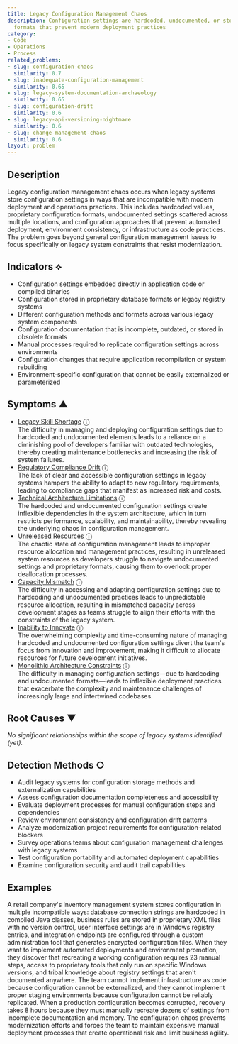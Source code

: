 ```yaml
---
title: Legacy Configuration Management Chaos
description: Configuration settings are hardcoded, undocumented, or stored in proprietary
  formats that prevent modern deployment practices
category:
- Code
- Operations
- Process
related_problems:
- slug: configuration-chaos
  similarity: 0.7
- slug: inadequate-configuration-management
  similarity: 0.65
- slug: legacy-system-documentation-archaeology
  similarity: 0.65
- slug: configuration-drift
  similarity: 0.6
- slug: legacy-api-versioning-nightmare
  similarity: 0.6
- slug: change-management-chaos
  similarity: 0.6
layout: problem
---
```


## Description

Legacy configuration management chaos occurs when legacy systems store configuration settings in ways that are incompatible with modern deployment and operations practices. This includes hardcoded values, proprietary configuration formats, undocumented settings scattered across multiple locations, and configuration approaches that prevent automated deployment, environment consistency, or infrastructure as code practices. The problem goes beyond general configuration management issues to focus specifically on legacy system constraints that resist modernization.


## Indicators ⟡

- Configuration settings embedded directly in application code or compiled binaries
- Configuration stored in proprietary database formats or legacy registry systems
- Different configuration methods and formats across various legacy system components
- Configuration documentation that is incomplete, outdated, or stored in obsolete formats
- Manual processes required to replicate configuration settings across environments
- Configuration changes that require application recompilation or system rebuilding
- Environment-specific configuration that cannot be easily externalized or parameterized


## Symptoms ▲

- [Legacy Skill Shortage](legacy-skill-shortage.md) <span class="info-tooltip" title="Confidence: 0.558, Strength: 0.753">ⓘ</span>
<br/>  The difficulty in managing and deploying configuration settings due to hardcoded and undocumented elements leads to a reliance on a diminishing pool of developers familiar with outdated technologies, thereby creating maintenance bottlenecks and increasing the risk of system failures.
- [Regulatory Compliance Drift](regulatory-compliance-drift.md) <span class="info-tooltip" title="Confidence: 0.539, Strength: 0.765">ⓘ</span>
<br/>  The lack of clear and accessible configuration settings in legacy systems hampers the ability to adapt to new regulatory requirements, leading to compliance gaps that manifest as increased risk and costs.
- [Technical Architecture Limitations](technical-architecture-limitations.md) <span class="info-tooltip" title="Confidence: 0.369, Strength: 0.716">ⓘ</span>
<br/>  The hardcoded and undocumented configuration settings create inflexible dependencies in the system architecture, which in turn restricts performance, scalability, and maintainability, thereby revealing the underlying chaos in configuration management.
- [Unreleased Resources](unreleased-resources.md) <span class="info-tooltip" title="Confidence: 0.364, Strength: 0.612">ⓘ</span>
<br/>  The chaotic state of configuration management leads to improper resource allocation and management practices, resulting in unreleased system resources as developers struggle to navigate undocumented settings and proprietary formats, causing them to overlook proper deallocation processes.
- [Capacity Mismatch](capacity-mismatch.md) <span class="info-tooltip" title="Confidence: 0.357, Strength: 0.755">ⓘ</span>
<br/>  The difficulty in accessing and adapting configuration settings due to hardcoding and undocumented practices leads to unpredictable resource allocation, resulting in mismatched capacity across development stages as teams struggle to align their efforts with the constraints of the legacy system.
- [Inability to Innovate](inability-to-innovate.md) <span class="info-tooltip" title="Confidence: 0.341, Strength: 0.801">ⓘ</span>
<br/>  The overwhelming complexity and time-consuming nature of managing hardcoded and undocumented configuration settings divert the team's focus from innovation and improvement, making it difficult to allocate resources for future development initiatives.
- [Monolithic Architecture Constraints](monolithic-architecture-constraints.md) <span class="info-tooltip" title="Confidence: 0.324, Strength: 0.704">ⓘ</span>
<br/>  The difficulty in managing configuration settings—due to hardcoding and undocumented formats—leads to inflexible deployment practices that exacerbate the complexity and maintenance challenges of increasingly large and intertwined codebases.

## Root Causes ▼

*No significant relationships within the scope of legacy systems identified (yet).*

## Detection Methods ○

- Audit legacy systems for configuration storage methods and externalization capabilities
- Assess configuration documentation completeness and accessibility
- Evaluate deployment processes for manual configuration steps and dependencies
- Review environment consistency and configuration drift patterns
- Analyze modernization project requirements for configuration-related blockers
- Survey operations teams about configuration management challenges with legacy systems
- Test configuration portability and automated deployment capabilities
- Examine configuration security and audit trail capabilities


## Examples

A retail company's inventory management system stores configuration in multiple incompatible ways: database connection strings are hardcoded in compiled Java classes, business rules are stored in proprietary XML files with no version control, user interface settings are in Windows registry entries, and integration endpoints are configured through a custom administration tool that generates encrypted configuration files. When they want to implement automated deployments and environment promotion, they discover that recreating a working configuration requires 23 manual steps, access to proprietary tools that only run on specific Windows versions, and tribal knowledge about registry settings that aren't documented anywhere. The team cannot implement infrastructure as code because configuration cannot be externalized, and they cannot implement proper staging environments because configuration cannot be reliably replicated. When a production configuration becomes corrupted, recovery takes 8 hours because they must manually recreate dozens of settings from incomplete documentation and memory. The configuration chaos prevents modernization efforts and forces the team to maintain expensive manual deployment processes that create operational risk and limit business agility.
